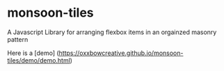 # monsoon-tiles

A Javascript Library for arranging flexbox items in an orgainzed masonry pattern

Here is a [demo] (https://oxxbowcreative.github.io/monsoon-tiles/demo/demo.html)
